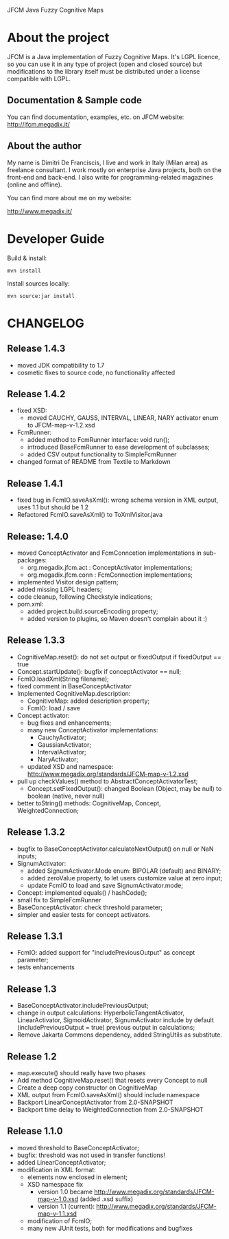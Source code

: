 JFCM Java Fuzzy Cognitive Maps

# About the project

JFCM is a Java implementation of Fuzzy Cognitive Maps. It's LGPL licence, so you
can use it in any type of project (open and closed source) but modifications to
the library itself must be distributed under a license compatible with LGPL.

## Documentation & Sample code

You can find documentation, examples, etc. on JFCM website:
http://jfcm.megadix.it/

## About the author

My name is Dimitri De Franciscis, I live and work in Italy (Milan area) as freelance consultant. I work mostly on enterprise Java projects, both on the front-end and back-end. I also write for programming-related magazines (online and offline).

You can find more about me on my website:

http://www.megadix.it/

# Developer Guide

Build & install:

```
mvn install
```

Install sources locally:

```
mvn source:jar install
```

# CHANGELOG

## Release 1.4.3

* moved JDK compatibility to 1.7
* cosmetic fixes to source code, no functionality affected

## Release 1.4.2

* fixed XSD:
  * moved CAUCHY, GAUSS, INTERVAL, LINEAR, NARY activator enum to JFCM-map-v-1.2.xsd
* FcmRunner:
  * added method to FcmRunner interface: void run();
  * introduced BaseFcmRunner to ease development of subclasses;
  * added CSV output functionality to SimpleFcmRunner
* changed format of README from Textile to Markdown

## Release 1.4.1

* fixed bug in FcmIO.saveAsXml(): wrong schema version in XML output, uses 1.1 but should be 1.2
* Refactored FcmIO.saveAsXml() to ToXmlVisitor.java

## Release: 1.4.0

* moved ConceptActivator and FcmConncetion implementations in sub-packages:
  * org.megadix.jfcm.act : ConceptActivator implementations;
  * org.megadix.jfcm.conn : FcmConnection implementations;
* implemented Visitor design pattern;
* added missing LGPL headers;
* code cleanup, following Checkstyle indications;
* pom.xml:
  * added project.build.sourceEncoding property;
  * added version to plugins, so Maven doesn't complain about it :)

## Release 1.3.3

* CognitiveMap.reset(): do not set output or fixedOutput if fixedOutput == true
* Concept.startUpdate(): bugfix if conceptActivator == null;
* FcmIO.loadXml(String filename);
* fixed comment in BaseConceptActivator
* Implemented CognitiveMap.description:
  * CognitiveMap: added description property;
  *  FcmIO: load / save
* Concept activator:
  * bug fixes and enhancements;
  * many new ConceptActivator implementations:
    * CauchyActivator;
    * GaussianActivator;
    * IntervalActivator;
    * NaryActivator;
  * updated XSD and namespace: http://www.megadix.org/standards/JFCM-map-v-1.2.xsd
* pull up checkValues() method to AbstractConceptActivatorTest;
  * Concept.setFixedOutput(): changed Boolean (Object, may be null) to boolean (native, never null)
* better toString() methods: CognitiveMap, Concept, WeightedConnection;

## Release 1.3.2

* bugfix to BaseConceptActivator.calculateNextOutput() on null or NaN inputs;
* SignumActivator:
  * added SignumActivator.Mode enum: BIPOLAR (default) and BINARY;
  * added zeroValue property, to let users customize value at zero input;
  * update FcmIO to load and save SignumActivator.mode;
* Concept: implemented equals() / hashCode();
* small fix to SimpleFcmRunner
* BaseConceptActivator: check threshold parameter;
* simpler and easier tests for concept activators.

## Release 1.3.1

* FcmIO: added support for "includePreviousOutput" as concept parameter;
* tests enhancements

## Release 1.3

* BaseConceptActivator.includePreviousOutput;
* change in output calculations: HyperbolicTangentActivator, LinearActivator,
SigmoidActivator, SignumActivator include by default (includePreviousOutput =
true) previous output in calculations;
* Remove Jakarta Commons dependency, added StringUtils as substitute.

## Release 1.2

* map.execute() should really have two phases
* Add method CognitiveMap.reset() that resets every Concept to null
* Create a deep copy constructor on CognitiveMap
* XML output from FcmIO.saveAsXml() should include namespace
* Backport LinearConceptActivator from 2.0-SNAPSHOT
* Backport time delay to WeightedConnection from 2.0-SNAPSHOT

## Release 1.1.0

* moved threshold to BaseConceptActivator;
* bugfix: threshold was not used in transfer functions!
* added LinearConceptActivator;
* modification in XML format:
  * <param> elements now enclosed in <params> element;
  * XSD namespace fix
    * version 1.0 became http://www.megadix.org/standards/JFCM-map-v-1.0.xsd
    (added .xsd suffix)
    * version 1.1 (current):
    http://www.megadix.org/standards/JFCM-map-v-1.1.xsd
  * modification of FcmIO;
  * many new JUnit tests, both for modifications and bugfixes
